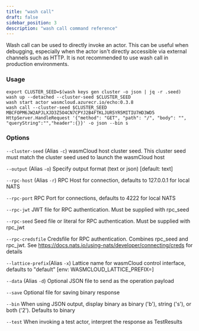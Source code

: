```yaml
---
title: "wash call"
draft: false
sidebar_position: 3
description: "wash call command reference"
--- 
```


Wash call can be used to directly invoke an actor. This can be useful when debugging, especially when the actor isn't directly accessible via external channels such as HTTP. It is not recommended to use wash call in production environments.

### Usage
```
export CLUSTER_SEED=$(wash keys gen cluster -o json | jq -r .seed)
wash up --detached --cluster-seed $CLUSTER_SEED
wash start actor wasmcloud.azurecr.io/echo:0.3.8
wash call --cluster-seed $CLUSTER_SEED MBCFOPM6JW2APJLXJD3Z5O4CN7CPYJ2B4FTKLJUR5YR5MITIU7HD3WD5 HttpServer.HandleRequest '{"method": "GET", "path": "/", "body": "", "queryString":"","header":{}}' -o json --bin s
```

### Options

`--cluster-seed` (Alias `-c`) wasmCloud host cluster seed. This cluster seed must match the cluster seed used to launch the wasmCloud host

`--output` (Alias `-o`) Specify output format (text or json) [default: text]

`--rpc-host` (Alias `-r`) RPC Host for connection, defaults to 127.0.0.1 for local NATS

`--rpc-port` RPC Port for connections, defaults to 4222 for local NATS

`--rpc-jwt` JWT file for RPC authentication. Must be supplied with rpc_seed

`--rpc-seed` Seed file or literal for RPC authentication. Must be supplied with rpc_jwt

`--rpc-credsfile` Credsfile for RPC authentication. Combines rpc_seed and rpc_jwt. See https://docs.nats.io/using-nats/developer/connecting/creds for details

`--lattice-prefix`(Alias `-x`) Lattice name for wasmCloud control interface, defaults to "default" [env: WASMCLOUD_LATTICE_PREFIX=]

`--data` (Alias `-d`) Optional JSON file to send as the operation payload

`--save` Optional file for saving binary response

`--bin` When using JSON output, display binary as binary ('b'), string ('s'), or both ('2'). Defaults to binary

`--test` When invoking a test actor, interpret the response as TestResults
